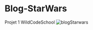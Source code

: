 # Blog-StarWars
Projet 1 WildCodeSchool
![blogStarwars](https://user-images.githubusercontent.com/94382886/192232195-c4c624c5-d25a-449f-817c-323ab84d89ef.png)
